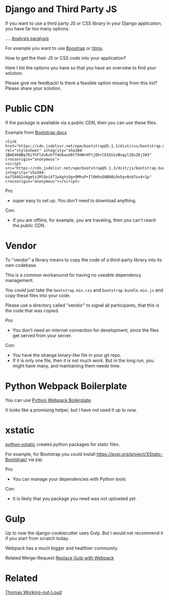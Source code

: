 # Django and Third Party JS

If you want to use a third party JS or CSS library in your Django application,
you have far too many options.

.... [Analysis paralysis](https://en.wikipedia.org/wiki/Analysis_paralysis)

For example you want to use [Boostrap](//getbootstrap.com/) or [htmx](//htmx.org).

How to get the their JS or CSS code into your application?

Here I list the options you have so that you have an overview to find
your solution.

Please give me feedback! Is there a feasible option missing from this list? Please share your solution.

# Public CDN

If the package is available via a public CDN, then you can use these files.

Example from [Bootstrap docs](https://getbootstrap.com/docs/5.1/getting-started/download/#cdn-via-jsdelivr)

```
<link href="https://cdn.jsdelivr.net/npm/bootstrap@5.1.3/dist/css/bootstrap.min.css" rel="stylesheet" integrity="sha384-1BmE4kWBq78iYhFldvKuhfTAU6auU8tT94WrHftjDbrCEXSU1oBoqyl2QvZ6jIW3" crossorigin="anonymous">
<script src="https://cdn.jsdelivr.net/npm/bootstrap@5.1.3/dist/js/bootstrap.bundle.min.js" integrity="sha384-ka7Sk0Gln4gmtz2MlQnikT1wXgYsOg+OMhuP+IlRH9sENBO0LRn5q+8nbTov4+1p" crossorigin="anonymous"></script>
```

Pro:

* super easy to set up. You don't need to download anything.

Con:

* If you are offline, for example, you are traveling, then you can't reach the public CDN.

# Vendor

To "vendor" a library means to copy the code of a third-party library into its own codebase.

This is a common workaround for having no useable dependency management.

You could just take the `bootstrap.min.css` and `bootstrap.bundle.min.js` and copy these
files into your code.

Please use a directory called "vendor" to signal all participants, that this is the code that was copied.

Pro:

* You don't need an internet connection for development, since the files get served from your server.

Con:

* You have the strange binary-like file in your git repo.
* If it is only one file, then it is not much work. But in the long run, you might have many, and maintaining them needs time.

# Python Webpack Boilerplate

You can use [Python Webpack Boilerplate](https://github.com/AccordBox/python-webpack-boilerplate).

It looks like a promising helper, but I have not used it up to now.



# xstatic

[python-xstatic](//xstatic.readthedocs.io/en/latest/) creates python packages for static files.
 
For example, for Bootstrap you could install https://pypi.org/project/XStatic-Bootstrap/ via pip.

Pro:

* You can manage your dependencies with Python tools

Con:

* It is likely that you package you need was not uploaded yet.

# Gulp

Up to now the django-cookiecutter uses Gulp. But I would not recommend it if you start from scratch today.

Webpack has a much bigger and healthier community.

Related Merge-Request [Replace Gulp with Webpack](https://github.com/cookiecutter/cookiecutter-django/pull/3106)


# Related

[Thomas Working-out-Loud](//github.com/guettli/wol)

